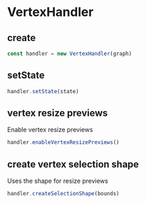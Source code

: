 # VertexHandler

## create

```ts
const handler = new VertexHandler(graph)
```

## setState

```ts
handler.setState(state)
```

## vertex resize previews

Enable vertex resize previews

```ts
handler.enableVertexResizePreviews()
```

## create vertex selection shape

Uses the shape for resize previews

```ts
handler.createSelectionShape(bounds)
```


